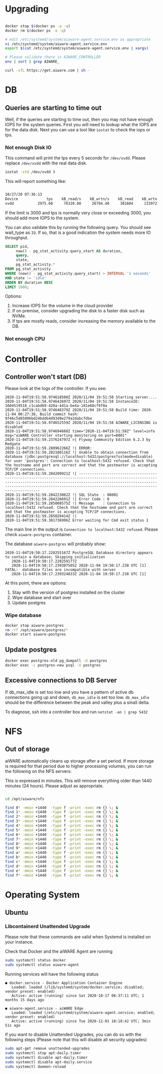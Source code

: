# Upgrading

```bash

docker stop $(docker ps -a -q)
docker rm $(docker ps -a -q)

# edit /etc/systemd/system/aiaware-agent.service.env as appropriate
vi /etc/systemd/system/aiware-agent.service.env
export $(cat /etc/systemd/system/aiware-agent.service.env | xargs)

# Please validate there is AIWARE_CONTROLLER
env | sort | grep AIWARE_

curl -sfL https://get.aiware.com | sh -
```

# DB

## Queries are starting to time out
Well, if the queries are starting to time out, then you may not have enough IOPS for the system queries.  First you will need to lookup what the IOPS are for the data disk.  Next you can use a tool like `iostat` to check the iops or tps.

### Not enough Disk IO
This command will print the tps every 5 seconds for `/dev/xvdd`. Please replace `/dev/xvdd` with the real data disk.

```bash
iostat -std /dev/xvdd 3
```

This will report something like:
```bash

10/27/20 07:36:13
Device             tps    kB_read/s    kB_wrtn/s    kB_read    kB_wrtn
xvdd           2975.60     76320.80     26794.40     381604     133972
```

If the limit is 3000 and tps is normally very close or exceeding 3000, you should add more IOPS to the system.

You can also validate this by running the following query.  You should see wait_type as `IO`.  If so, that is a good indication the system needs more IO throughput.

```sql
SELECT pid,
     now() - pg_stat_activity.query_start AS duration,
     query,
     state,
     pg_stat_activity.*
FROM pg_stat_activity
WHERE (now() - pg_stat_activity.query_start) > INTERVAL '1 seconds'
AND state != 'idle'
ORDER BY duration DESC
LIMIT 1000;
```

Options:
1. Increase IOPS for the volume in the cloud provider
1. If on premise, consider upgrading the disk to a faster disk such as NVMe.
1. If tps are mostly reads, consider increasing the memory available to the DB.

### Not enough CPU


# Controller

## Controller won't start (DB)

Please look at the logs of the controller.  If you see:

```text
2020-11-04T19:51:58.974618580Z 2020/11/04 19:51:58 Starting server....
2020-11-04T19:51:58.974642697Z 2020/11/04 19:51:58 InstanceID: 1604519518_c1cabd69-420a-441a-be4a-181e68cf9f0a
2020-11-04T19:51:58.974648379Z 2020/11/04 19:51:58 Build time: 2020-11-04_00:27:38, Build commit hash: 9f46c5d85096bd24bddb4d93d9e279a2dabcfdbe
2020-11-04T19:51:58.974652559Z 2020/11/04 19:51:58 AIWARE_LICENSING is disabled
2020-11-04T19:51:58.974694668Z time="2020-11-04T19:51:58Z" level=info msg="aiWARE Controller starting monitoring on port=8001"
2020-11-04T19:51:59.237624797Z >| Flyway Community Edition 6.2.3 by Redgate
2020-11-04T19:51:59.280962266Z !| ERROR:
2020-11-04T19:51:59.282180116Z !| Unable to obtain connection from database (jdbc:postgresql://localhost:5432/postgres?sslmode=disable) for user 'postgres': Connection to localhost:5432 refused. Check that the hostname and port are correct and that the postmaster is accepting TCP/IP connections.
2020-11-04T19:51:59.284209921Z !| ----------------------------------------------------------------------------------------------------------------------------------------------------------------------------------------------------------------------------------------------------------------------
2020-11-04T19:51:59.284223062Z !| SQL State  : 08001
2020-11-04T19:51:59.284226691Z !| Error Code : 0
2020-11-04T19:51:59.285008575Z !| Message    : Connection to localhost:5432 refused. Check that the hostname and port are correct and that the postmaster is accepting TCP/IP connections.
2020-11-04T19:51:59.285020414Z !|
2020-11-04T19:51:59.301736996Z Error waiting for Cmd exit status 1
```

The main line in the output is `Connection to localhost:5432 refused`.  Please check `aiware-postgres` container.

The database `aiware-postgres` will probably show:
```text
2020-11-04T19:50:17.228255167Z PostgreSQL Database directory appears to contain a database; Skipping initialization
   2020-11-04T19:50:17.228259177Z
   2020-11-04T19:50:17.239307505Z 2020-11-04 19:50:17.238 UTC [1] FATAL:  database files are incompatible with server
   2020-11-04T19:50:17.239324833Z 2020-11-04 19:50:17.238 UTC [1] 
```

At this point, there are options:
1. Stay with the version of postgres installed on the cluster
1. Wipe database and start over
1. Update postgres

### Wipe database
```bash
docker stop aiware-postgres
rm -rf /opt/aiware/postgres/*
docker start aiware-postgres
```

## Update postgres
```bash
docker exec postgres-old pg_dumpall -U postgres
docker exec -i postgres-new psql -U postgres

```
## Excessive connections to DB Server

If db_max_idle is set too low and you have a pattern of active db connections going up and down, `db_max_idle` is set too low.  `db_max_idle` should be the difference between the peak and valley plus a small delta.

To diagnose, ssh into a controller box and run `netstat -an | grep 5432`

# NFS

## Out of storage

aiWARE automatically cleans up storage after a set period.  If more storage is required for that period due to higher processing volumes, you can run the following on the NFS servers:

This is expressed in minutes.  This will remove everything older than 1440 minutes (24 hours).  Please adjust as appropriate.
```bash

cd /opt/aiware/nfs

find 0* -mmin +1440  -type f -print -exec rm {} \; &
find 1* -mmin +1440  -type f -print -exec rm {} \; &
find 2* -mmin +1440  -type f -print -exec rm {} \; &
find 3* -mmin +1440  -type f -print -exec rm {} \; &
find 4* -mmin +1440  -type f -print -exec rm {} \; &
find 5* -mmin +1440  -type f -print -exec rm {} \; &
find 6* -mmin +1440  -type f -print -exec rm {} \; &
find 7* -mmin +1440  -type f -print -exec rm {} \; &
find 8* -mmin +1440  -type f -print -exec rm {} \; &
find 9* -mmin +1440  -type f -print -exec rm {} \; &
find a* -mmin +1440  -type f -print -exec rm {} \; &
find b* -mmin +1440  -type f -print -exec rm {} \; &
find c* -mmin +1440  -type f -print -exec rm {} \; &
find d* -mmin +1440  -type f -print -exec rm {} \; &
find e* -mmin +1440  -type f -print -exec rm {} \; &
find f* -mmin +1440  -type f -print -exec rm {} \; &
```

# Operating System

## Ubuntu

### Libcontainerd Unattended Upgrade 

Please note that these commands are valid when Systemd is installed on your instance.

Check that Docker and the aiWARE Agent are running
```bash
sudo systemctl status docker
sudo systemctl status aiware-agent
```

Running services will have the following status
```
● docker.service - Docker Application Container Engine
   Loaded: loaded (/lib/systemd/system/docker.service; disabled; vendor preset: enabled)
   Active: active (running) since Sat 2020-10-17 06:37:11 UTC; 1 months 15 days ago

● aiware-agent.service - aiWARE Edge
   Loaded: loaded (/etc/systemd/system/aiware-agent.service; enabled; vendor preset: enabled)
   Active: active (running) since Tue 2020-12-01 18:18:42 UTC; 3min 51s ago
``` 

If you want to disable Unattended Upgrades, you can do so with the following steps (Please note that this will disable all security upgrades)
```bash
sudo apt-get remove unattended-upgrades
sudo systemctl stop apt-daily.timer
sudo systemctl disable apt-daily.timer
sudo systemctl disable apt-daily.service
sudo systemctl daemon-reload
```
